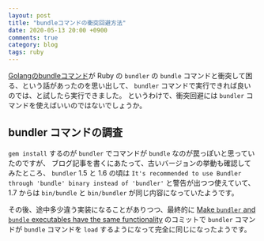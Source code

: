 ```yaml
---
layout: post
title: "bundleコマンドの衝突回避方法"
date: 2020-05-13 20:00 +0900
comments: true
category: blog
tags: ruby
---
```

[Golangのbundleコマンド](https://qiita.com/deeeet/items/87aaca2ef9c8ab145877)が
Ruby の `bundler` の `bundle` コマンドと衝突して困る、という話があったのを思い出して、
`bundler` コマンドで実行できれば良いのでは、と試したら実行できました。
というわけで、衝突回避には `bundler` コマンドを使えばいいのではないでしょうか。

<!--more-->

## bundler コマンドの調査

`gem install` するのが `bundler` でコマンドが `bundle` なのが罠っぽいと思っていたのですが、
ブログ記事を書くにあたって、古いバージョンの挙動も確認してみたところ、
`bundler` 1.5 と 1.6 の頃は
`It's recommended to use Bundler through 'bundle' binary instead of 'bundler'`
と警告が出つつ使えていて、
1.7 からは `bin/bundle` と `bin/bundler` が同じ内容になっていたようです。

その後、途中多少違う実装になることがありつつ、最終的に
[Make `bundler` and `bundle` executables have the same functionality](https://github.com/rubygems/bundler/commit/2894378f018af36c9f0682f7032e934b76edc29f)
のコミットで `bundler` コマンドが `bundle` コマンドを `load` するようになって完全に同じになったようです。
